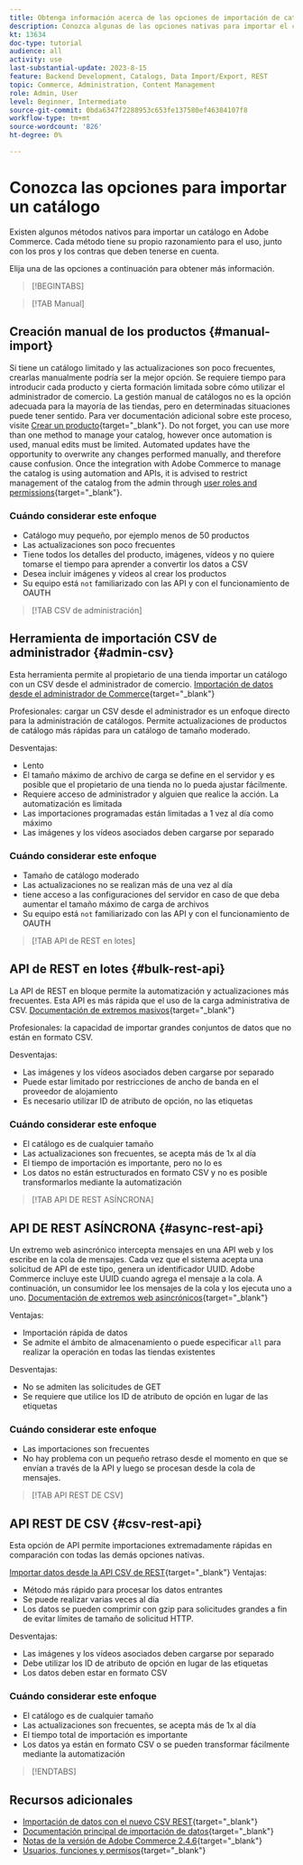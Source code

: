 ```yaml
---
title: Obtenga información acerca de las opciones de importación de catálogos nativas de Adobe Commerce
description: Conozca algunas de las opciones nativas para importar el catálogo a su tienda de Adobe Commerce.
kt: 13634
doc-type: tutorial
audience: all
activity: use
last-substantial-update: 2023-8-15
feature: Backend Development, Catalogs, Data Import/Export, REST
topic: Commerce, Administration, Content Management
role: Admin, User
level: Beginner, Intermediate
source-git-commit: 0bda6347f2288953c653fe137580ef46384107f8
workflow-type: tm+mt
source-wordcount: '826'
ht-degree: 0%

---
```


# Conozca las opciones para importar un catálogo

Existen algunos métodos nativos para importar un catálogo en Adobe Commerce. Cada método tiene su propio razonamiento para el uso, junto con los pros y los contras que deben tenerse en cuenta.

Elija una de las opciones a continuación para obtener más información.

>[!BEGINTABS]

>[!TAB Manual]

## Creación manual de los productos {#manual-import}

Si tiene un catálogo limitado y las actualizaciones son poco frecuentes, crearlas manualmente podría ser la mejor opción. Se requiere tiempo para introducir cada producto y cierta formación limitada sobre cómo utilizar el administrador de comercio. La gestión manual de catálogos no es la opción adecuada para la mayoría de las tiendas, pero en determinadas situaciones puede tener sentido. Para ver documentación adicional sobre este proceso, visite [Crear un producto](https://experienceleague.adobe.com/docs/commerce-admin/catalog/products/product-create.html){target="_blank"}. Do not forget, you can use more than one method to manage your catalog, however once automation is used, manual edits must be limited. Automated updates have the opportunity to overwrite any changes performed manually, and therefore cause confusion. Once the integration with Adobe Commerce to manage the catalog is using automation and APIs, it is advised to restrict management of the catalog from the admin through [user roles and permissions](https://experienceleague.adobe.com/docs/commerce-admin/systems/user-accounts/permissions-user-roles.html){target="_blank"}.



### Cuándo considerar este enfoque

- Catálogo muy pequeño, por ejemplo menos de 50 productos
- Las actualizaciones son poco frecuentes
- Tiene todos los detalles del producto, imágenes, vídeos y no quiere tomarse el tiempo para aprender a convertir los datos a CSV
- Desea incluir imágenes y vídeos al crear los productos
- Su equipo está `not` familiarizado con las API y con el funcionamiento de OAUTH



>[!TAB CSV de administración]

## Herramienta de importación CSV de administrador {#admin-csv}

Esta herramienta permite al propietario de una tienda importar un catálogo con un CSV desde el administrador de comercio.
[Importación de datos desde el administrador de Commerce](https://experienceleague.adobe.com/docs/commerce-admin/systems/data-transfer/import/data-import.html){target="_blank"}

Profesionales: cargar un CSV desde el administrador es un enfoque directo para la administración de catálogos. Permite actualizaciones de productos de catálogo más rápidas para un catálogo de tamaño moderado.

Desventajas:

- Lento
- El tamaño máximo de archivo de carga se define en el servidor y es posible que el propietario de una tienda no lo pueda ajustar fácilmente.
- Requiere acceso de administrador y alguien que realice la acción. La automatización es limitada
- Las importaciones programadas están limitadas a 1 vez al día como máximo
- Las imágenes y los vídeos asociados deben cargarse por separado



### Cuándo considerar este enfoque

- Tamaño de catálogo moderado
- Las actualizaciones no se realizan más de una vez al día
- tiene acceso a las configuraciones del servidor en caso de que deba aumentar el tamaño máximo de carga de archivos
- Su equipo está `not` familiarizado con las API y con el funcionamiento de OAUTH



>[!TAB API de REST en lotes]

## API de REST en lotes {#bulk-rest-api}

La API de REST en bloque permite la automatización y actualizaciones más frecuentes. Esta API es más rápida que el uso de la carga administrativa de CSV.
[Documentación de extremos masivos](https://developer.adobe.com/commerce/webapi/rest/use-rest/bulk-endpoints/){target="_blank"}

Profesionales: la capacidad de importar grandes conjuntos de datos que no están en formato CSV.

Desventajas:

- Las imágenes y los vídeos asociados deben cargarse por separado
- Puede estar limitado por restricciones de ancho de banda en el proveedor de alojamiento
- Es necesario utilizar ID de atributo de opción, no las etiquetas



### Cuándo considerar este enfoque

- El catálogo es de cualquier tamaño
- Las actualizaciones son frecuentes, se acepta más de 1x al día
- El tiempo de importación es importante, pero no lo es
- Los datos no están estructurados en formato CSV y no es posible transformarlos mediante la automatización



>[!TAB API DE REST ASÍNCRONA]

## API DE REST ASÍNCRONA {#async-rest-api}

Un extremo web asincrónico intercepta mensajes en una API web y los escribe en la cola de mensajes. Cada vez que el sistema acepta una solicitud de API de este tipo, genera un identificador UUID. Adobe Commerce incluye este UUID cuando agrega el mensaje a la cola. A continuación, un consumidor lee los mensajes de la cola y los ejecuta uno a uno.
[Documentación de extremos web asincrónicos](https://developer.adobe.com/commerce/webapi/rest/use-rest/asynchronous-web-endpoints/){target="_blank"}

Ventajas:

- Importación rápida de datos
- Se admite el ámbito de almacenamiento o puede especificar `all` para realizar la operación en todas las tiendas existentes

Desventajas:

- No se admiten las solicitudes de GET
- Se requiere que utilice los ID de atributo de opción en lugar de las etiquetas


### Cuándo considerar este enfoque

- Las importaciones son frecuentes
- No hay problema con un pequeño retraso desde el momento en que se envían a través de la API y luego se procesan desde la cola de mensajes.



>[!TAB API REST DE CSV]

## API REST DE CSV {#csv-rest-api}

Esta opción de API permite importaciones extremadamente rápidas en comparación con todas las demás opciones nativas.

[Importar datos desde la API CSV de REST](https://developer.adobe.com/commerce/webapi/rest/modules/import/){target="_blank"}
Ventajas:

- Método más rápido para procesar los datos entrantes
- Se puede realizar varias veces al día
- Los datos se pueden comprimir con gzip para solicitudes grandes a fin de evitar límites de tamaño de solicitud HTTP.

Desventajas:

- Las imágenes y los vídeos asociados deben cargarse por separado
- Debe utilizar los ID de atributo de opción en lugar de las etiquetas
- Los datos deben estar en formato CSV

### Cuándo considerar este enfoque

- El catálogo es de cualquier tamaño
- Las actualizaciones son frecuentes, se acepta más de 1x al día
- El tiempo total de importación es importante
- Los datos ya están en formato CSV o se pueden transformar fácilmente mediante la automatización



>[!ENDTABS]

## Recursos adicionales

- [Importación de datos con el nuevo CSV REST](https://developer.adobe.com/commerce/webapi/rest/modules/import/){target="_blank"}
- [Documentación principal de importación de datos](https://experienceleague.adobe.com/docs/commerce-admin/systems/data-transfer/import/data-import.html){target="_blank"}
- [Notas de la versión de Adobe Commerce 2.4.6](https://experienceleague.adobe.com/docs/commerce-operations/release/notes/adobe-commerce/2-4-6.html){target="_blank"}
- [Usuarios, funciones y permisos](../site-management/users-roles-permissions.md){target="_blank"}
